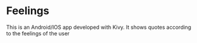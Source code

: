 # Feelings

This is an Android/IOS app developed with Kivy.
It shows quotes according to the feelings of the user
